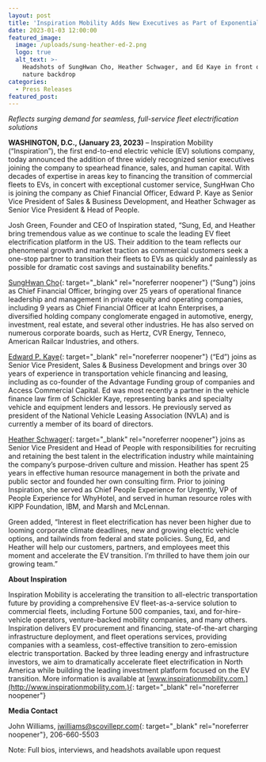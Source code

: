 ```yaml
---
layout: post
title: 'Inspiration Mobility Adds New Executives as Part of Exponential Growth '
date: 2023-01-03 12:00:00
featured_image:
  image: /uploads/sung-heather-ed-2.png
  logo: true
  alt_text: >-
    Headshots of SungHwan Cho, Heather Schwager, and Ed Kaye in front of a
    nature backdrop
categories:
  - Press Releases
featured_post:
---
```

*Reflects surging demand for seamless, full-service fleet electrification solutions* &nbsp;

**WASHINGTON, D.C., (January 23, 2023)** – Inspiration Mobility (“Inspiration”), the first end-to-end electric vehicle (EV) solutions company, today announced the addition of three widely recognized senior executives joining the company to spearhead finance, sales, and human capital. With decades of expertise in areas key to financing the transition of commercial fleets to EVs, in concert with exceptional customer service, SungHwan Cho is joining the company as Chief Financial Officer, Edward P. Kaye as Senior Vice President of Sales & Business Development, and Heather Schwager as Senior Vice President & Head of People.

Josh Green, Founder and CEO of Inspiration stated, “Sung, Ed, and Heather bring tremendous value as we continue to scale the leading EV fleet electrification platform in the US. Their addition to the team reflects our phenomenal growth and market traction as commercial customers seek a one-stop partner to transition their fleets to EVs as quickly and painlessly as possible for dramatic cost savings and sustainability benefits.”

[SungHwan Cho](https://www.linkedin.com/in/sunghwancho/){: target="_blank" rel="noreferrer noopener"} (“Sung”) joins as Chief Financial Officer, bringing over 25 years of operational finance leadership and management in private equity and operating companies, including 9 years as Chief Financial Officer at Icahn Enterprises, a diversified holding company conglomerate engaged in automotive, energy, investment, real estate, and several other industries. He has also served on numerous corporate boards, such as Hertz, CVR Energy, Tenneco, American Railcar Industries, and others.

[Edward P. Kaye](https://www.linkedin.com/in/edward-p-kaye-7066592/){: target="_blank" rel="noreferrer noopener"} (“Ed”) joins as Senior Vice President, Sales & Business Development and brings over 30 years of experience in transportation vehicle financing and leasing, including as co-founder of the Advantage Funding group of companies and Access Commercial Capital. Ed was most recently a partner in the vehicle finance law firm of Schickler Kaye, representing banks and specialty vehicle and equipment lenders and lessors. He previously served as president of the National Vehicle Leasing Association (NVLA) and is currently a member of its board of directors.

[Heather Schwager](https://www.linkedin.com/in/hschwager/){: target="_blank" rel="noreferrer noopener"} joins as Senior Vice President and Head of People with responsibilities for recruiting and retaining the best talent in the electrification industry while maintaining the company’s purpose-driven culture and mission. Heather has spent 25 years in effective human resource management in both the private and public sector and founded her own consulting firm. Prior to joining Inspiration, she served as Chief People Experience for Urgently, VP of People Experience for WhyHotel, and served in human resource roles with KIPP Foundation, IBM, and Marsh and McLennan.

Green added, “Interest in fleet electrification has never been higher due to looming corporate climate deadlines, new and growing electric vehicle options, and tailwinds from federal and state policies. Sung, Ed, and Heather will help our customers, partners, and employees meet this moment and accelerate the EV transition. I’m thrilled to have them join our growing team.”

**About Inspiration** &nbsp;

Inspiration Mobility is accelerating the transition to all-electric transportation future by providing a comprehensive EV fleet-as-a-service solution to commercial fleets, including Fortune 500 companies, taxi, and for-hire-vehicle operators, venture-backed mobility companies, and many others. Inspiration delivers EV procurement and financing, state-of-the-art charging infrastructure deployment, and fleet operations services, providing companies with a seamless, cost-effective transition to zero-emission electric transportation. Backed by three leading energy and infrastructure investors, we aim to dramatically accelerate fleet electrification in North America while building the leading investment platform focused on the EV transition. More information is available at [www.inspirationmobility.com.](http://www.inspirationmobility.com.){: target="_blank" rel="noreferrer noopener"}

**Media Contact** &nbsp;

John Williams, [jwilliams@scovillepr.com](mailto:jwilliams@scovillepr.com){: target="_blank" rel="noreferrer noopener"}, 206-660-5503

Note: Full bios, interviews, and headshots available upon request